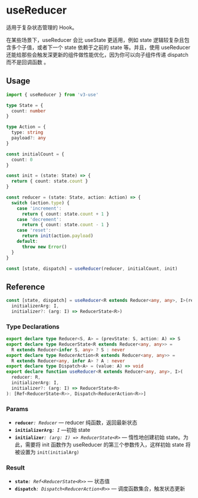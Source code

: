 # useReducer

适用于复杂状态管理的 Hook。

在某些场景下，useReducer 会比 useState 更适用，例如 state 逻辑较复杂且包含多个子值，或者下一个 state 依赖于之前的 state 等。并且，使用 useReducer 还能给那些会触发深更新的组件做性能优化，因为你可以向子组件传递 dispatch 而不是回调函数 。

## Usage

```ts
import { useReducer } from 'v3-use'

type State = {
  count: number
}

type Action = {
  type: string
  payload?: any
}

const initialCount = {
  count: 0
}

const init = (state: State) => {
  return { count: state.count }
}

const reducer = (state: State, action: Action) => {
  switch (action.type) {
    case 'increment':
      return { count: state.count + 1 }
    case 'decrement':
      return { count: state.count - 1 }
    case 'reset':
      return init(action.payload)
    default:
      throw new Error()
  }
}

const [state, dispatch] = useReducer(reducer, initialCount, init)
```

## Reference

```ts
const [state, dispatch] = useReducer<R extends Reducer<any, any>, I>(reducer: R,
  initializerArg: I,
  initializer?: (arg: I) => ReducerState<R>)
```

### Type Declarations

```ts
export declare type Reducer<S, A> = (prevState: S, action: A) => S
export declare type ReducerState<R extends Reducer<any, any>> =
  R extends Reducer<infer S, any> ? S : never
export declare type ReducerAction<R extends Reducer<any, any>> =
  R extends Reducer<any, infer A> ? A : never
export declare type Dispatch<A> = (value: A) => void
export declare function useReducer<R extends Reducer<any, any>, I>(
  reducer: R,
  initializerArg: I,
  initializer?: (arg: I) => ReducerState<R>
): [Ref<ReducerState<R>>, Dispatch<ReducerAction<R>>]
```

### Params

- **`reducer`**_`: Reducer`_ &mdash; reducer 纯函数，返回最新状态
- **`initializerArg`**_`: I`_ &mdash;初始 state
- **`initializer`**_`: (arg: I) => ReducerState<R>`_ &mdash; 惰性地创建初始 state。为此，需要将 init 函数作为 useReducer 的第三个参数传入，这样初始 state 将被设置为 `init(initialArg)`

### Result

- **`state`**_`: Ref<ReducerState<R>>`_ &mdash; 状态值
- **`dispatch`**_`: Dispatch<ReducerAction<R>>`_ &mdash; 调度函数集合，触发状态更新
